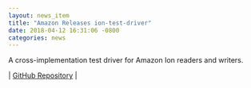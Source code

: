 ```yaml
---
layout: news_item
title: "Amazon Releases ion-test-driver"
date: 2018-04-12 16:31:06 -0800
categories: news
---
```

A cross-implementation test driver for Amazon Ion readers and writers.

| [GitHub Repository](https://github.com/amzn/ion-test-driver) |